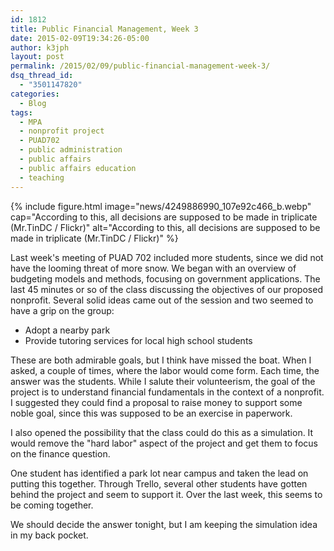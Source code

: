 ```yaml
---
id: 1812
title: Public Financial Management, Week 3
date: 2015-02-09T19:34:26-05:00
author: k3jph
layout: post
permalink: /2015/02/09/public-financial-management-week-3/
dsq_thread_id:
  - "3501147820"
categories:
  - Blog
tags:
  - MPA
  - nonprofit project
  - PUAD702
  - public administration
  - public affairs
  - public affairs education
  - teaching
---
```

{% include figure.html image="news/4249886990_107e92c466_b.webp"
   cap="According to this, all decisions are supposed to be made in triplicate (Mr.TinDC / Flickr)" 
   alt="According to this, all decisions are supposed to be made in triplicate (Mr.TinDC / Flickr)" %}

Last week's meeting of PUAD 702 included more students, since we did not have the looming threat of more snow.  We began with an overview of budgeting models and methods, focusing on government applications.  The last 45 minutes or so of the class discussing the objectives of our proposed nonprofit.  Several solid ideas came out of the session and two seemed to have a grip on the group:

* Adopt a nearby park
* Provide tutoring services for local high school students

These are both admirable goals, but I think have missed the boat.  When I asked, a couple of times, where the labor would come form.  Each time, the answer was the students.  While I salute their volunteerism, the goal of the project is to understand financial fundamentals in the context of a nonprofit.  I suggested they could find a proposal to raise money to support some noble goal, since this was supposed to be an exercise in paperwork.  

I also opened the possibility that the class could do this as a simulation.  It would remove the "hard labor" aspect of the project and get them to focus on the finance question.

One student has identified a park lot near campus and taken the lead on putting this together.  Through Trello, several other students have gotten behind the project and seem to support it.  Over the last week, this seems to be coming together.  

We should decide the answer tonight, but I am keeping the simulation idea in my back pocket.  
